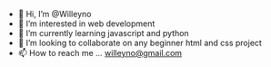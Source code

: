 - 👋 Hi, I’m @Willeyno
- 👀 I’m interested in web development
- 🌱 I’m currently learning javascript and python
- 💞️ I’m looking to collaborate on any beginner html and css project
- 📫 How to reach me ... willeyno@gmail.com

<!---
Willeyno/Willeyno is a ✨ special ✨ repository because its `README.md` (this file) appears on your GitHub profile.
You can click the Preview link to take a look at your changes.
--->
